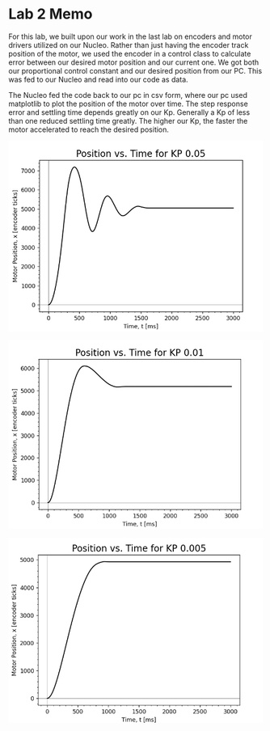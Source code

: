 # Lab 2 Memo

For this lab, we built upon our work in the last lab on encoders and motor drivers utilized on our Nucleo.
Rather than just having the encoder track position of the motor, we used the encoder in a control class to
calculate error between our desired motor position and our current one. We got both our proportional control
constant and our desired position from our PC. This was fed to our Nucleo and read into our code as data.

The Nucleo fed the code back to our pc in csv form, where our pc used matplotlib to plot the position of the
motor over time. The step response error and settling time depends greatly on our Kp. Generally a Kp of less
than one reduced settling time greatly. The higher our Kp, the faster the motor accelerated to reach the
desired position.

![High Settling Time](/Underdamped.png)

![Low Settling Time](/Underdamped2.png)

![Overdamped](/Overdamped1.png)




